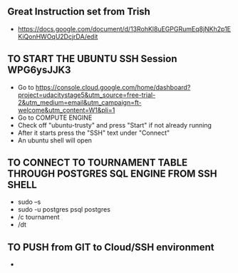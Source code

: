 ## Great Instruction set from Trish
* https://docs.google.com/document/d/13RohKl8uEGPGRumEq8jNKh2p1EKiQonHWOqU2DcjrDA/edit

## TO START THE UBUNTU SSH Session WPG6ysJJK3
* Go to https://console.cloud.google.com/home/dashboard?project=udacitystage5&utm_source=free-trial-2&utm_medium=email&utm_campaign=ft-welcome&utm_content=W1&pli=1
* Go to COMPUTE ENGINE
* Check off "ubuntu-trusty" and press "Start" if not already running
* After it starts press the "SSH" text under "Connect"
* An ubuntu shell will open




## TO CONNECT TO TOURNAMENT TABLE THROUGH POSTGRES SQL ENGINE FROM SSH SHELL
* sudo –s
* sudo -u postgres psql postgres
* /c tournament
* /dt



## TO PUSH from GIT to Cloud/SSH environment
* 

